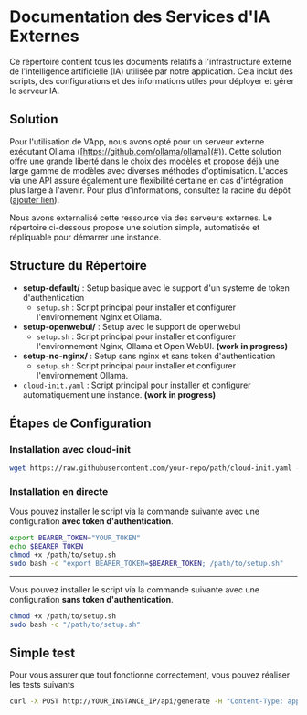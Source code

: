 # Documentation des Services d'IA Externes

Ce répertoire contient tous les documents relatifs à l'infrastructure externe de l'intelligence artificielle (IA) utilisée par notre application. Cela inclut des scripts, des configurations et des informations utiles pour déployer et gérer le serveur IA.

## Solution

Pour l'utilisation de VApp, nous avons opté pour un serveur externe exécutant Ollama ([https://github.com/ollama/ollama](#)). Cette solution offre une grande liberté dans le choix des modèles et propose déjà une large gamme de modèles avec diverses méthodes d'optimisation. L'accès via une API assure également une flexibilité certaine en cas d'intégration plus large à l'avenir. Pour plus d’informations, consultez la racine du dépôt ([ajouter lien](#)).

Nous avons externalisé cette ressource via des serveurs externes. Le répertoire ci-dessous propose une solution simple, automatisée et répliquable pour démarrer une instance.

## Structure du Répertoire

- **setup-default/** : Setup basique avec le support d'un systeme de token d'authentication
    - `setup.sh` : Script principal pour installer et configurer l'environnement Nginx et Ollama.
- **setup-openwebui/** : Setup avec le support de openwebui
    - `setup.sh` : Script principal pour installer et configurer l'environnement Nginx, Ollama et Open WebUI. **(work in progress)**
- **setup-no-nginx/** : Setup sans nginx et sans token d'authentication
    - `setup.sh` : Script principal pour installer et configurer l'environnement Ollama.
- `cloud-init.yaml` : Script principal pour installer et configurer automatiquement une instance. **(work in progress)**

## Étapes de Configuration

### Installation avec cloud-init

```bash
wget https://raw.githubusercontent.com/your-repo/path/cloud-init.yaml -O /tmp/cloud-init.yaml
```

### Installation en directe

Vous pouvez installer le script via la commande suivante avec une configuration **avec token d'authentication**.

```bash
export BEARER_TOKEN="YOUR_TOKEN"
echo $BEARER_TOKEN
chmod +x /path/to/setup.sh
sudo bash -c "export BEARER_TOKEN=$BEARER_TOKEN; /path/to/setup.sh"
```

___

Vous pouvez installer le script via la commande suivante avec une configuration **sans token d'authentication**.

```bash
chmod +x /path/to/setup.sh
sudo bash -c "/path/to/setup.sh"
```

## Simple test

<p>Pour vous assurer que tout fonctionne correctement, vous pouvez réaliser les tests suivants</p>

```bash
curl -X POST http://YOUR_INSTANCE_IP/api/generate -H "Content-Type: application/json" -H "Authorization: Bearer YOUR_TOKEN" -d '{"model": "llama3.2:1b", "prompt": "Why is the sky blue?", "stream": false}'
```
   